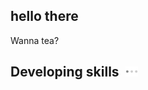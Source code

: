 ## hello there

Wanna tea?

## Developing skills  <img src="https://github.com/ilRECh/ilRECh/blob/main/three_dots_.gif" width="20" />
